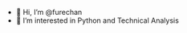 - 👋 Hi, I’m @furechan
- 👀 I’m interested in Python and Technical Analysis

<!---
furechan/furechan is a ✨ special ✨ repository because its `README.md` (this file) appears on your GitHub profile.
You can click the Preview link to take a look at your changes.
--->
